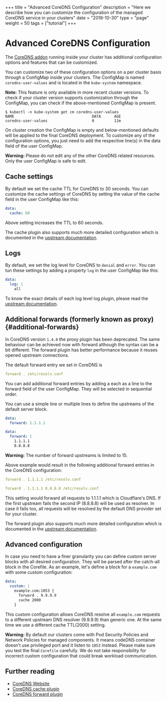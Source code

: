 +++
title = "Advanced CoreDNS Configuration"
description = "Here we describe how you can customize the configuration of the managed CoreDNS service in your clusters"
date = "2018-10-30"
type = "page"
weight = 50
tags = ["tutorial"]
+++

# Advanced CoreDNS Configuration

The [CoreDNS addon](https://github.com/coredns/coredns) running inside your cluster has additional configuration options and features that can be customized.

You can customize two of these configuration options on a per cluster basis through a ConfigMap inside your clusters. The ConfigMap is named `coredns-user-values` and is located in the `kube-system` namespace.

__Note:__ This feature is only available in more recent cluster versions. To check if your cluster version supports customization through the ConfigMap, you can check if the above-mentioned ConfigMap is present.

```nohighlight
$ kubectl -n kube-system get cm coredns-user-values
NAME                                   DATA      AGE
coredns-user-values                    0         11m
```

On cluster creation the ConfigMap is empty and below-mentioned defaults will be applied to the final CoreDNS deployment. To customize any of the configuration options, you just need to add the respective line(s) in the data field of the user ConfigMap.

__Warning:__ Please do not edit any of the other CoreDNS related resources. Only the user ConfigMap is safe to edit.

## Cache settings

By default we set the cache TTL for CoreDNS to 30 seconds. You can customize the cache settings of CoreDNS by setting the value of the cache field in the user ConfigMap like this:

```yaml
data:
  cache: 60
```

Above setting increases the TTL to 60 seconds.

The cache plugin also supports much more detailed configuration which is documented in the [upstream documentation](https://coredns.io/plugins/cache/).

## Logs

By default, we set the log level for CoreDNS to `denial` and `error`. You can tun these settings by adding a property `log` in the user ConfigMap like this:

```yaml
data:
  log: |
    all
```

To know the exact details of each log level log plugin, please read the [upstream documentation](https://coredns.io/plugins/log/).

## Additional forwards (formerly known as proxy) {#additional-forwards}

In CoreDNS version `1.4.0` the proxy plugin has been deprecated. The same behaviour can be achieved now with forward although the syntax can be a bit different. The forward plugin has better performance because it reuses opened upstream connections.

The default forward entry we set in CoreDNS is

```yaml
forward . /etc/resolv.conf
```

You can add additional forward entries by adding a each as a line to the forward field of the user ConfigMap. They will be selected in sequential order.

You can use a simple line or multiple lines to define the upstreams of the default server block.

```yaml
data:
  forward: 1.1.1.1
```

```yaml
data:
  forward: |
    1.1.1.1
    8.8.8.8
```

__Warning:__ The number of forward upstreams is limited to 15.

Above example would result in the following additional forward entries in the CoreDNS configuration:

```yaml
forward . 1.1.1.1 /etc/resolv.conf
```

```yaml
forward . 1.1.1.1 8.8.8.8 /etc/resolv.conf
```

This setting would forward all requests to 1.1.1.1 which is Cloudflare's DNS. If the first upstream fails the second IP (8.8.8.8) will be used as resolver. In case it fails too, all requests will be resolved by the default DNS provider set for your cluster.

The forward plugin also supports much more detailed configuration which is documented in the [upstream documentation](https://coredns.io/plugins/forward/).

## Advanced configuration

In case you need to have a finer granularity you can define custom server blocks with all desired configuration. They will be parsed after the catch-all block in the Corefile. As an example, let's define a block for a `example.com` with some custom configuration:

```yaml
data:
  custom: |
    example.com:1053 {
      forward . 9.9.9.9
      cache 2000
    }
```

This custom configuration allows CoreDNS resolve all `example.com` requests to a different upstream DNS resolver (9.9.9.9) than generic one. At the same time we use a different cache TTL(2000) setting. 

__Warning:__ By default our clusters come with Pod Security Policies and Network Policies for managed components. It means codeDNS container doesn't use privileged port and it listen to `1053` instead. Please make sure you test the final `Corefile` carefully. We do not take responsibility for incorrect custom configuration that could break workload communication.

## Further reading

- [CoreDNS Website](https://coredns.io/)
- [CoreDNS cache plugin](https://coredns.io/plugins/cache/)
- [CoreDNS forward plugin](https://coredns.io/plugins/forward/)
